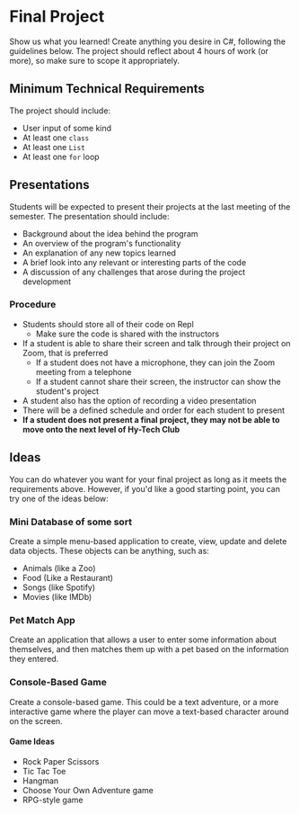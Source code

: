 # Final Project
Show us what you learned! Create anything you desire in C#, following the guidelines below. The project should reflect about 4 hours of work (or more), so make sure to scope it appropriately.

## Minimum Technical Requirements
The project should include:

- User input of some kind
- At least one `class`
- At least one `List`
- At least one `for` loop

## Presentations
Students will be expected to present their projects at the last meeting of the semester. The presentation should include:

- Background about the idea behind the program
- An overview of the program's functionality
- An explanation of any new topics learned
- A brief look into any relevant or interesting parts of the code
- A discussion of any challenges that arose during the project development

### Procedure
- Students should store all of their code on Repl
    - Make sure the code is shared with the instructors
- If a student is able to share their screen and talk through their project on Zoom, that is preferred
    - If a student does not have a microphone, they can join the Zoom meeting from a telephone
    - If a student cannot share their screen, the instructor can show the student's project
- A student also has the option of recording a video presentation
- There will be a defined schedule and order for each student to present
- **If a student does not present a final project, they may not be able to move onto the next level of Hy-Tech Club**

## Ideas
You can do whatever you want for your final project as long as it meets the requirements above. However, if you'd like a good starting point, you can try one of the ideas below:

### Mini Database of some sort
Create a simple menu-based application to create, view, update and delete data objects. These objects can be anything, such as:

- Animals (like a Zoo)
- Food (Like a Restaurant)
- Songs (like Spotify)
- Movies (like IMDb)

### Pet Match App
Create an application that allows a user to enter some information about themselves, and then matches them up with a pet based on the information they entered.

### Console-Based Game
Create a console-based game. This could be a text adventure, or a more interactive game where the player can move a text-based character around on the screen.

#### Game Ideas
- Rock Paper Scissors
- Tic Tac Toe
- Hangman
- Choose Your Own Adventure game
- RPG-style game